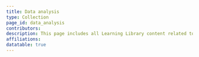 ```yaml
---
title: Data analysis
type: Collection
page_id: data_analysis
contributors: 
description: This page includes all Learning Library content related to data analysis
affiliations: 
datatable: true
---
```

